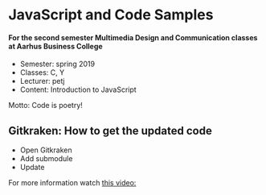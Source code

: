 JavaScript and Code Samples
===========================

#### For the second semester Multimedia Design and Communication classes at Aarhus Business College

* Semester: spring 2019
* Classes: C, Y
* Lecturer: petj
* Content: Introduction to JavaScript

Motto: Code is poetry!

## Gitkraken: How to get the updated code

* Open Gitkraken
* Add submodule
* Update

For more information watch [this video:](https://www.youtube.com/watch?time_continue=1&v=moC2KyxGb10)

